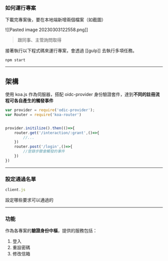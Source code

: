 

### 如何運行專案

下載完專案後，要在本地端新增兩個檔案（如截圖）

![[Pasted image 20230303122558.png]]
>跟同事、主管詢問取得

接著執行以下程式碼來運行專案，會透過 [[gulp]] 去執行多項任務。

```terminal
npm start
```

---

## 架構

使用 koa.js 作為伺服器，搭配 oidc-provider 身份驗證套件，達到**不同的註冊流程可各自產生的觸發事件**

```js
var provider = require('odic-provider');
var Router = require('koa-router')


provider.initilize().then(()=>{
	router.get('/interaction/:grant',()=>{
		//...
	})
	router.post('/login',()=>{
		//登錄步驟會觸發的事件
	})
})
```

****
### 設定通過名單 

```js
client.js
```

設定哪些要求可以通過的

---

### 功能

作為各專案的**驗證身份中樞**，提供的服務包括：

1. 登入
2. 重設密碼
3. 修改信箱



